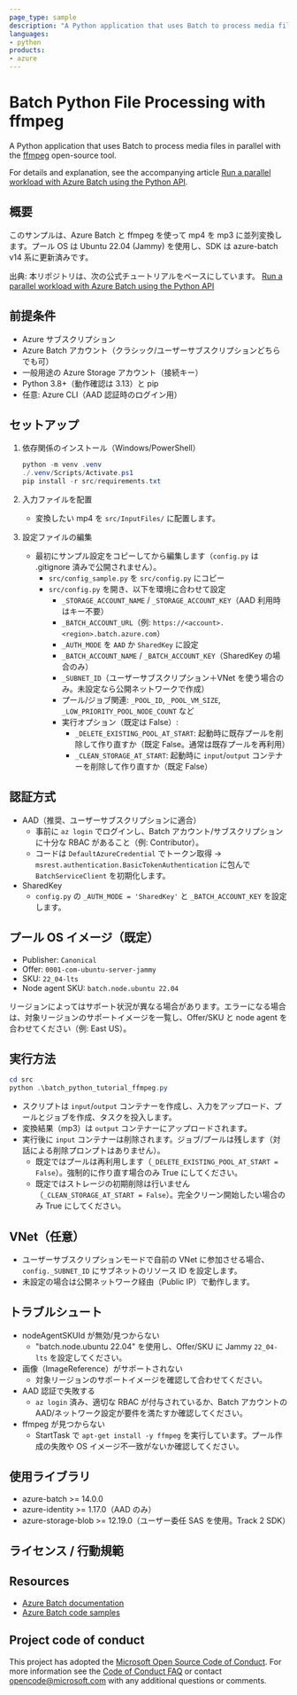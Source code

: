 ```yaml
---
page_type: sample
description: "A Python application that uses Batch to process media files in parallel with the ffmpeg open-source tool."
languages:
- python
products:
- azure
---
```


# Batch Python File Processing with ffmpeg

A Python application that uses Batch to process media files in parallel with the [ffmpeg](http://ffmpeg.org/) open-source tool.

For details and explanation, see the accompanying article [Run a parallel workload with Azure Batch using the Python API](https://learn.microsoft.com/azure/batch/tutorial-parallel-python).

## 概要

このサンプルは、Azure Batch と ffmpeg を使って mp4 を mp3 に並列変換します。プール OS は Ubuntu 22.04 (Jammy) を使用し、SDK は azure-batch v14 系に更新済みです。

出典: 本リポジトリは、次の公式チュートリアルをベースにしています。
[Run a parallel workload with Azure Batch using the Python API](https://learn.microsoft.com/azure/batch/tutorial-parallel-python)

## 前提条件

- Azure サブスクリプション
- Azure Batch アカウント（クラシック/ユーザーサブスクリプションどちらでも可）
- 一般用途の Azure Storage アカウント（接続キー）
- Python 3.8+（動作確認は 3.13）と pip
- 任意: Azure CLI（AAD 認証時のログイン用）

## セットアップ

1. 依存関係のインストール（Windows/PowerShell）

    ```powershell
    python -m venv .venv
    ./.venv/Scripts/Activate.ps1
    pip install -r src/requirements.txt
    ```

1. 入力ファイルを配置

    - 変換したい mp4 を `src/InputFiles/` に配置します。

1. 設定ファイルの編集

    - 最初にサンプル設定をコピーしてから編集します（`config.py` は .gitignore 済みで公開されません）。
      - `src/config_sample.py` を `src/config.py` にコピー
      - `src/config.py` を開き、以下を環境に合わせて設定
        - `_STORAGE_ACCOUNT_NAME` / `_STORAGE_ACCOUNT_KEY`（AAD 利用時はキー不要）
        - `_BATCH_ACCOUNT_URL`（例: `https://<account>.<region>.batch.azure.com`）
        - `_AUTH_MODE` を `AAD` か `SharedKey` に設定
        - `_BATCH_ACCOUNT_NAME` / `_BATCH_ACCOUNT_KEY`（SharedKey の場合のみ）
        - `_SUBNET_ID`（ユーザーサブスクリプション＋VNet を使う場合のみ。未設定なら公開ネットワークで作成）
        - プール/ジョブ関連: `_POOL_ID`, `_POOL_VM_SIZE`, `_LOW_PRIORITY_POOL_NODE_COUNT` など
        - 実行オプション（既定は False）:
          - `_DELETE_EXISTING_POOL_AT_START`: 起動時に既存プールを削除して作り直すか（既定 False。通常は既存プールを再利用）
          - `_CLEAN_STORAGE_AT_START`: 起動時に `input`/`output` コンテナーを削除して作り直すか（既定 False）

## 認証方式

- AAD（推奨、ユーザーサブスクリプションに適合）
  - 事前に `az login` でログインし、Batch アカウント/サブスクリプションに十分な RBAC があること（例: Contributor）。
  - コードは `DefaultAzureCredential` でトークン取得 → `msrest.authentication.BasicTokenAuthentication` に包んで `BatchServiceClient` を初期化します。
- SharedKey
  - `config.py` の `_AUTH_MODE = 'SharedKey'` と `_BATCH_ACCOUNT_KEY` を設定します。

## プール OS イメージ（既定）

- Publisher: `Canonical`
- Offer: `0001-com-ubuntu-server-jammy`
- SKU: `22_04-lts`
- Node agent SKU: `batch.node.ubuntu 22.04`

リージョンによってはサポート状況が異なる場合があります。エラーになる場合は、対象リージョンのサポートイメージを一覧し、Offer/SKU と node agent を合わせてください（例: East US）。

## 実行方法

```powershell
cd src
python .\batch_python_tutorial_ffmpeg.py
```

- スクリプトは `input`/`output` コンテナーを作成し、入力をアップロード、プールとジョブを作成、タスクを投入します。
- 変換結果（mp3）は `output` コンテナーにアップロードされます。
- 実行後に `input` コンテナーは削除されます。ジョブ/プールは残します（対話による削除プロンプトはありません）。
  - 既定ではプールは再利用します（`_DELETE_EXISTING_POOL_AT_START = False`）。強制的に作り直す場合のみ True にしてください。
  - 既定ではストレージの初期削除は行いません（`_CLEAN_STORAGE_AT_START = False`）。完全クリーン開始したい場合のみ True にしてください。

## VNet（任意）

- ユーザーサブスクリプションモードで自前の VNet に参加させる場合、`config._SUBNET_ID` にサブネットのリソース ID を設定します。
- 未設定の場合は公開ネットワーク経由（Public IP）で動作します。

## トラブルシュート

- nodeAgentSKUId が無効/見つからない
  - "batch.node.ubuntu 22.04" を使用し、Offer/SKU に Jammy `22_04-lts` を設定してください。
- 画像（ImageReference）がサポートされない
  - 対象リージョンのサポートイメージを確認して合わせてください。
- AAD 認証で失敗する
  - `az login` 済み、適切な RBAC が付与されているか、Batch アカウントの AAD/ネットワーク設定が要件を満たすか確認してください。
- ffmpeg が見つからない
  - StartTask で `apt-get install -y ffmpeg` を実行しています。プール作成の失敗や OS イメージ不一致がないか確認してください。

## 使用ライブラリ

- azure-batch >= 14.0.0
- azure-identity >= 1.17.0（AAD のみ）
- azure-storage-blob >= 12.19.0（ユーザー委任 SAS を使用。Track 2 SDK）

## ライセンス / 行動規範

## Resources

- [Azure Batch documentation](https://learn.microsoft.com/azure/batch/)
- [Azure Batch code samples](https://github.com/Azure/azure-batch-samples)

## Project code of conduct

This project has adopted the [Microsoft Open Source Code of Conduct](https://opensource.microsoft.com/codeofconduct/). For more information see the [Code of Conduct FAQ](https://opensource.microsoft.com/codeofconduct/faq/) or contact [opencode@microsoft.com](mailto:opencode@microsoft.com) with any additional questions or comments.
